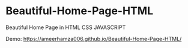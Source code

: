 # Beautiful-Home-Page-HTML
Beautiful Home Page in  HTML CSS JAVASCRIPT

Demo: https://ameerhamza006.github.io/Beautiful-Home-Page-HTML/
